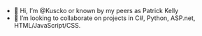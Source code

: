 - 👋 Hi, I’m @Kuscko or known by my peers as Patrick Kelly
- 💞️ I’m looking to collaborate on projects in C#, Python, ASP.net, HTML/JavaScript/CSS.
